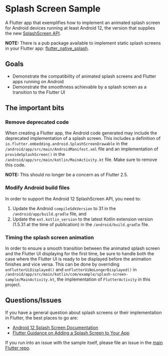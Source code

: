 # Splash Screen Sample

A Flutter app that exemplifies how to implement an animated splash screen for Android devices running at least Android 12, the version that supplies the new [SplashScreen API](https://developer.android.com/about/versions/12/features/splash-screen).

**NOTE:** There is a pub package available to implement static splash screens in your Flutter app: [flutter_native_splash](https://pub.dev/packages/flutter_native_splash).

## Goals
- Demonstrate the compatibility of animated splash screens and Flutter apps running on Android
- Demonstrate the smoothness achievable by a splash screen as a transition to the Flutter UI

## The important bits

### Remove deprecated code

When creating a Flutter app, the Android code generated may include the deprecated implementation of a splash screen. This includes a definition of `io.flutter.embedding.android.SplashScreenDrawable` in the ` /android/app/src/main/AndroidManifest.xml` file and an implementation of `provideSplashScreen()` in the `/android/app/src/main/kotlin/MainActivity.kt` file. Make sure to remove this code.

**NOTE:** This should no longer be a concern as of Flutter 2.5.

### Modify Android build files
In order to support the Android 12 SplashScreen API, you need to:
1. Update the Android `compileSdkVersion` to 31 in the `/android/app/build.gradle` file, and
2. Update the `ext.kotlin_version` to the latest Kotlin extension version (1.5.31 at the time of publication) in the `/android/build.gradle` file.

### Timing the splash screen animation
In order to ensure a smooth transition between the animated splash screen and the Flutter UI displaying for the first time, be sure to handle both the case where the Flutter UI is ready to be displayed before the animation finishes and vice versa. This can be done by overriding `onFlutterUiDisplayed()` and `onFlutterUiNoLongerDisplayed()` in `/android/app/src/main/kotlin/com/example/splash-screen-sample/MainActivity.kt`, the implementation of `FlutterActivity` in this project.

## Questions/Issues

If you have a general question about splash screens or their implementation in Flutter, the best places to go are:

* [Android 12 Splash Screen Documentation](https://developer.android.com/about/versions/12/features/splash-screen)
* [Flutter Guidance on Adding a Splash Screen to Your App](https://flutter.dev/docs/development/ui/advanced/splash-screen?tab=android-splash-alignment-kotlin-tab)

If you run into an issue with the sample itself, please file an issue
in the [main Flutter repo](https://github.com/flutter/flutter/issues).
